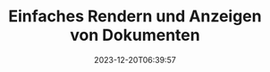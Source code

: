 ---
############################# Static ##########################
layout: "family"
date: 2023-12-20T06:39:57
draft: false

product: "Viewer"
product_tag: "viewer"

############################# Head ############################
head_title: "Render- und Anzeige‑API für Dokumente | Lokaler Document Viewer SDK und Online‑Service"
head_description: "Rendern und betrachten Sie Word-, PDF-, Excel-, Powerpoint- oder Bilddateien einfach und kostenlos"

############################# Header ##########################
title: "Einfaches Rendern und Anzeigen von Dokumenten"
description: |
  Leistungsstarkes Document Viewer SDK zum Rendern verschiedener Dateien in PDF, HTML und Bild.

  Laden Sie Dokumente aus verschiedenen Quellen, einschließlich Dateien, Streams, URLs, FTP-Servern, Amazon S3, Azure Blob Storage und mehr.

  Generieren Sie reaktionsfähige HTML-Seiten, schützen Sie die ausgegebenen PDF-Dateien und ordnen Sie ihre Seiten neu an, drehen Sie Seiten, rendern Sie bei Bedarf Notizen und Kommentare.

############################# Platforms ############################
supported_platforms:
  enable: true  
  head_title: "Wählen Sie Ihre Plattform"
  title: "Unterstützte Plattformen"
  description: "Die GroupDocs.Viewer-Bibliothek unterstützt die folgenden Betriebssysteme und Frameworks"
  details_link_title: "Erfahren Sie mehr"
  items:
    # supported_platforms loop
    - title: ".NET"
      description: "GroupDocs.Viewer for .NET"
      color: "blue"
      tag: "net"
      link: "/viewer/net/"
      features_link: "https://docs.groupdocs.com/viewer/net/system-requirements/"
      features:
        # features loop
        - content: ".NET Framework 4.6.2+  <br>  .NET Core 3.1  <br>  .NET 6+"
          rows: "3"
        # features loop
        - content: "Windows, Linux"
          rows: "1"
        # features loop
        - content: "Über 180 Dateiformate"
          rows: "1"
        # features loop
        - content: "UI-Paket für ASP.NET Core"
          rows: "1"
        # features loop
        - content: "ASP.NET WebForms Demo  <br>  ASP.NET MVC Demo  <br>  ASP.NET Core Demo"
          rows: "3"
    
    # supported_platforms loop
    - title: "Java"
      description: "GroupDocs.Viewer for Java"
      color: "red"
      tag: "java"
      link: "/viewer/java/"
      features_link: "https://docs.groupdocs.com/viewer/java/system-requirements/"
      features:
        # features loop
        - content: "J2SE 8.0 (1.8)+"
          rows: "3"
        # features loop
        - content:  "Windows, Linux, macOS"
          rows: "1"       
        # features loop
        - content: "Über 180 Dateiformate"
          rows: "1"
        # features loop
        - content:  "UI-Paket für Spring und Dropwizard"
          rows: "1"
        # features loop
        - content:  "Spring Demo  <br>  Dropwizard demo"
          rows: "3"

    # supported_platforms loop
    - title: "Node.js"
      description: "GroupDocs.Viewer for Node.js"
      color: "green"
      tag: "nodejs-java"
      link: "/viewer/nodejs-java/"
      features_link: "https://docs.groupdocs.com/viewer/nodejs-java/system-requirements/"
      features:
        # features loop
        - content: "Node.js 16+  <br>  and J2SE 8.0 (1.8)+"
          rows: "3"
        # features loop
        - content:  "Windows, Linux, macOS"
          rows: "1"
        # features loop
        - content:  "Über 180 Dateiformate"
          rows: "1"
        # features loop
        - content:  "UI-Paket – bald verfügbar"
          rows: "1" 
        # features loop
        - content:  "Demo – bald verfügbar"
          rows: "3" 

    # supported_platforms loop
    - title: "Python"
      description: "GroupDocs.Viewer for Python"
      color: "yellow"
      tag: "python-net"
      link: "/viewer/python-net/"
      features_link: "https://docs.groupdocs.com/viewer/python-net/system-requirements/"
      features:
        # features loop
        - content: "Python 3.9+  <br>  and .Net 6+"
          rows: "3"
        # features loop
        - content:  "Windows, Linux, macOS"
          rows: "1"
        # features loop
        - content:  "Über 180 Dateiformate"
          rows: "1"
        # features loop
        - content:  "UI-Paket – bald verfügbar"
          rows: "1" 
        # features loop
        - content:  "Demo – bald verfügbar"
          rows: "3" 

############################# Features ############################

features:
  enable: true
  title: "Funktionsumfang von GroupDocs.Viewer"
  description: "API zum Rendern von Dateien verschiedener Typen wie HTML, PDF, PNG und JPEG in Anwendungen, um sie ohne Software von Drittanbietern anzuzeigen."

  items:
    # feature loop
    - icon: "view"
      title: "Dokumente und Bilder ansehen"
      content: "Zeigen Sie Dokumente an, indem Sie sie als HTML-, PDF-, PNG- und JPEG-Dateien rendern."

    # feature loop
    - icon: "password"
      title: "Öffnen Sie geschützte Dokumente"
      content: "Geben Sie ein Passwort an, um verschlüsselte Dokumente zu öffnen."

    # feature loop
    - icon: "load"
      title: "Laden Sie Dateien von überall"
      content: "Laden Sie Dokumente aus verschiedenen Dateien, URLs, FTP-Servern, Amazon S3 und mehr."
    
    # feature loop
    - icon: "pages"
      title: "Rendern Sie alle oder bestimmte Seiten"
      content: "Geben Sie einen Bereich von Seitenzahlen an, die gerendert werden sollen."


############################# Code samples ############################
code_samples:
  enable: true
  title: "GroupDocs.Viewer-Codebeispiele"
  description: "Einige Anwendungsfälle typischer GroupDocs.Viewer-Vorgänge in C#, Java, TypeScript"
  items:
    # code sample loop
    - title: "So rendern Sie DOCX-Dateien in PDF"
      content: |
       Rendern Sie DOCX-Dokumente in PDF, ohne dass Microsoft Word oder andere Software installiert ist. Laden Sie DOCX-Dateien ganz einfach in Ihre .NET-Anwendung und zeigen Sie sie an, egal ob es sich um eine Web- oder Desktop-Anwendung handelt. Hier ist ein Beispiel für das Rendern einer DOCX-Datei in PDF:
      samples:
        - language: "C#"
          color: "blue"
          content: |
            ```csharp {style=abap}   
            // Laden Sie die DOCX-Datei zum Rendern
            using (Viewer viewer = new Viewer("sample.docx"))
            {
              // Rendern Sie DOCX in eine PDF-Datei
              PdfViewOptions viewOptions = new PdfViewOptions();
              viewer.View(viewOptions);
            }
            ```
        - language: "Java"
          color: "red"
          content: |
            ```java {style=abap}   
            import com.groupdocs.viewer.Viewer;
            import com.groupdocs.viewer.options.PdfViewOptions;
            // ...
            // Laden Sie die DOCX-Datei zum Rendern
            try (Viewer viewer = new Viewer("sample.docx")) {
                // Rendern Sie DOCX in eine PDF-Datei
                PdfViewOptions viewOptions = new PdfViewOptions();
                viewer.view(viewOptions);
            }
            ```
        - language: "TypeScript"
          color: "green"
          content: |
            ```javascript {style=abap}  
            // Laden Sie die DOCX-Datei zum Rendern
            const viewer = new groupdocs.viewer.Viewer("sample.docx")
            
            // Rendern Sie DOCX in eine PDF-Datei
            const viewOptions = groupdocs.viewer.PdfViewOptions(output.pdf)
            viewer.view(viewOptions)
            ```

        - language: "Python"
          color: "yellow"
          content: |
            ```python {style=abap} 
            import groupdocs.viewer as gv
            import groupdocs.viewer.options as gvo   
            // Laden Sie die DOCX-Datei zum Rendern
            with gv.Viewer("sample.docx") as viewer:
            
                // Rendern Sie DOCX in eine PDF-Datei
                viewOptions = gvo.PdfViewOptions("output.pdf")
                viewer.view(viewOptions)
            ```

############################# Formats ############################
formats:
  enable: true
  title:  "Über 180 Dateiformate werden unterstützt"
  description: "GroupDocs.Viewer unterstützt Vorgänge mit den gängigsten [Dateiformaten](https://docs.groupdocs.com/viewer/net/supported-document-formats/)"


############################# Metrics ############################

metrics:
  enable: true
  title: "Detaillierte Kennzahlen und statistische Erkenntnisse"
  description: "Tauchen Sie ein in eine detaillierte Aufschlüsselung unserer Schlüsselzahlen und bieten Sie umfassende Kennzahlen und statistische Einblicke in unsere Erfolge, Auswirkungen und unser Wachstum."

  items:
    # metrics loop
    - number: "180+"
      title: "Unterstützte Formate"
      content: "Sehen Sie sich problemlos über 180 Dateiformate an, darunter Dokumente, Bilder und CAD-Zeichnungen. Überwinden Sie Kompatibilitätsbarrieren und greifen Sie mit unserer umfassenden Anzeigelösung mühelos auf verschiedene Dateien zu."
    # metrics loop
    - number: "1.0M"
      title: "NuGet-Downloads"
      content: "Unsere NuGet-Paketlösung hat sich zu einer vertrauenswürdigen und weit verbreiteten Ressource in der Entwicklergemeinschaft entwickelt und bietet nahtlose Integration und wertvolle Funktionalität für unzählige Projekte."

    # metrics loop
    - number: "10+"
      title: "Bibliotheken"
      content: "Unser Produkt umfasst mehr als 10 Bibliotheken und bietet erweiterte Funktionen zur Optimierung der Leistung. Diese Bibliotheken sind darauf ausgelegt, unterschiedliche Entwicklungsanforderungen mit beispiellosen Fähigkeiten zu erfüllen."
    
    # metrics loop
    - number: "100+"
      title: "Zufriedene Kunden"
      content: "Wir beliefern die bekanntesten Marken rund um den Globus. Entdecken Sie, warum Hunderte GroupDocs.Viewer lieben! Entdecken Sie nahtlose Navigation, bequeme Zusammenarbeit und beispiellose Benutzerfreundlichkeit. Jetzt beitreten!"


############################# Customers ############################
# logo size X1 => 170:70  X2 => 340 : 140

customers:
  enable: true
  title: "Unsere zufriedenen Kunden"
  description: "GroupDocs-Bibliotheken werden von weltweit bekannten und angesehenen Marken auf der ganzen Welt eingesetzt."

  items:
    # customers loop
    - title: "BenQ Corporation"
      logo: "benq"
    # customers loop
    - title: "Nasdaq Stock Market"
      logo: "nasdaq"
    # customers loop
    - title: "AT&T Inc."
      logo: "att"
    # customers loop
    - title: "AstraZeneca"
      logo: "astrazeneca"
    # customers loop
    - title: "Central Bank of Argentina"
      logo: "argentinacentralbank"
    # customers loop
    - title: "Roche Holding AG"
      logo: "roche"
    # customers loop
    - title: "Capita"
      logo: "capita"
    # customers loop
    - title: "Axa S.A."
      logo: "axa"
    # customers loop
    - title: "Instructure Inc."
      logo: "instructure"
     # customers loop
    - title: "Wipro"
      logo: "wipro"



############################# Actions ############################

actions:
  enable: true
  title: "Bereit anzufangen?"
  description: "Testen Sie die Funktionen von GroupDocs.Viewer kostenlos oder fordern Sie eine Lizenz an"

  items:
    #  loop
    - title: ".NET"
      link: "/viewer/net/"
      color: "blue"
        #  loop
    - title: "Java"
      link: "/viewer/java/"
      color: "red"
        #  loop
    - title: "Node.js"
      link: "/viewer/nodejs-java/"
      color: "green"
        #  loop
    - title: "Python"
      link: "/viewer/python-net/"
      color: "yellow"

############################# Faq ############################

faq:
  enable: true
  title: "Häufige Fragen und Bedenken"
  description: "In unserem FAQ-Bereich finden Sie Antworten auf häufig gestellte Fragen, um schnell auf Ihre Fragen und Bedenken einzugehen."

  items:
    #  loop
    - question: "Kann ich GroupDocs-Produkte vor dem Kauf testen?"
      answer: |
        Ja! Für alle GroupDocs-Produkte ist eine risikofreie Testversion verfügbar. Wir empfehlen Entwicklern dringend, unsere APIs vor dem Kauf herunterzuladen und auszuprobieren, um sicherzustellen, dass sie Ihre Anforderungen zu 100 % erfüllen.
    #  loop
    - question: "Führt GroupDocs Produktvorführungen durch?"
      answer: |
        Nein, unser Fokus liegt auf unseren APIs und der Herstellung möglichst funktionaler und stabiler Produkte. Wir bieten voll funktionsfähige und kostenlose Testversionen in Form einer [temporären Lizenz](https://purchase.groupdocs.com/temporary-license/) an, damit Sie das Produkt selbst testen können.
    #  loop
    - question: "Wo kann ich das Produkt herunterladen?"
      answer: |
        Alle Produkte können von der [Website](https://releases.groupdocs.com) heruntergeladen werden. Wir versenden keine physischen Kopien unserer Software per Post.    
    #  loop
    - question: "Gelten GroupDocs-Entwicklerlizenzen pro Benutzer oder pro benanntem Benutzer?"
      answer: |
        GroupDocs Developer-Lizenzen gelten pro Benutzer, nicht pro benanntem Benutzer. Wir verstehen, dass sich die Mitglieder eines Codierungsteams im Laufe der Zeit ändern können und dass es nicht praktikabel ist, die Lizenz jedes Mal aktualisieren zu müssen.
    #  loop
    - question: "Benötigen wir eine Lizenz nur für aktive Entwickler? Wir haben zum Beispiel ein Team aus zwei Entwicklern, die in Schicht A arbeiten, und ein zweites Team aus zwei Entwicklern, die in Schicht B arbeiten. Brauchen wir in dieser Situation zwei oder vier Lizenzen?"
      answer: |
        Alle Entwickler, die an dem Projekt arbeiten, müssen lizenziert sein. In dieser Situation geht GroupDocs davon aus, dass Ihr Team aus vier Mitgliedern besteht (auch wenn diese zu unterschiedlichen Zeiten arbeiten).

############################# Cloud ############################

cloud_links:
  enable: true
  title: "GroupDocs.Viewer Low-Code-APIs"
  description: "Beschleunigen Sie die Anzeige von Dokumenten oder Bildern in jeder Art von Anwendung mit unserer cloudbasierten REST-API"

  items:
    #  loop
    - icon: "groupdocs_viewer-for-curl"
      title: "GroupDocs.Viewer Cloud for cURL"
      link: "https://products.groupdocs.cloud/viewer/curl"
      content: "Verwenden Sie die cURL RESTful Document Viewer-API, um Microsoft Office, PDF und verschiedene andere Standarddateiformate in Ihren Anwendungen effizient darzustellen und darzustellen."

    #  loop
    - icon: "groupdocs_viewer-for-net"
      title: "GroupDocs.Viewer Cloud for .NET"
      link: "https://products.groupdocs.cloud/viewer/net"
      content: "Verbessern Sie die Anzeigefunktionen für Dokumente in .NET-Anwendungen mit dem Cloud SDK für .NET. Zeigen Sie Dokumente nahtlos in den Formaten HTML, PDF oder Bild an."
    #  loop
    - icon: "groupdocs_viewer-for-java"
      title: "GroupDocs.Viewer Cloud for Java"
      link: "https://products.groupdocs.cloud/viewer/java"
      content: "Integrieren Sie erweiterte Dokument-Rendering-Funktionen in Ihre Java-Anwendungen mit einem speziell entwickelten Document Viewer SDK für Java."

############################# Apps ############################

app_links:
  enable: true
  title: "GroupDocs.Viewer NoCode-Apps"
  description: "Online-Anwendung, mit der Sie über 180 gängige Dateiformate im Browser anzeigen können"

  items:
    #  loop
    - icon: "groupdocs_viewer-app"
      title: "GroupDocs.Viewer Total"
      link: "https://products.groupdocs.app/viewer/total"
      content: "Entdecken Sie eine kostenlose Online-Anwendung, um über 180 Dateiformate direkt in Ihrem bevorzugten Webbrowser anzuzeigen."

    #  loop
    - icon: "groupdocs_words-app"
      title:  "GroupDocs.Viewer DOCX"
      link: "https://products.groupdocs.app/viewer/docx"
      content: "Webbasiertes Tool zum mühelosen Anzeigen von Microsoft Word-Dateien auf verschiedenen Geräten."

    #  loop
    - icon: "groupdocs_pdf-app"
      title:  "GroupDocs.Viewer PDF"
      link: "https://products.groupdocs.app/viewer/pdf"
      content: "Öffnen und betrachten Sie PDF-Dateien online mit dem kostenlosen PDF-Viewer."
    

---